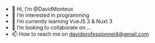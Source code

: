 - 👋 Hi, I’m @DavidMonteux
- 👀 I’m interested in programming
- 🌱 I’m currently learning VueJS 3 & Nuxt 3
- 💞️ I’m looking to collaborate on ...
- 📫 How to reach me on davidprofessionnel4@gmail.com

<!---
DavidMonteux/DavidMonteux is a ✨ special ✨ repository because its `README.md` (this file) appears on your GitHub profile.
You can click the Preview link to take a look at your changes.
--->
